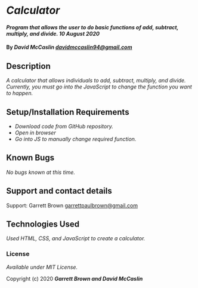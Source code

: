 # _Calculator_

#### _Program that allows the user to do basic functions of add, subtract, multiply, and divide. 10 August 2020_

#### By _**David McCaslin davidmccaslin94@gmail.com**_

## Description

_A calculator that allows individuals to add, subtract, multiply, and divide. Currently, you must go into the JavaScript to change the function you want to happen._

## Setup/Installation Requirements

* _Download code from GitHub repository._
* _Open in browser_
* _Go into JS to manually change required function._


## Known Bugs

_No bugs known at this time._

## Support and contact details

Support: Garrett Brown garrettpaulbrown@gmail.com

## Technologies Used

_Used HTML, CSS, and JavaScript to create a calculator._

### License

*Available under MIT License.*

Copyright (c) 2020 **_Garrett Brown and David McCaslin_**
